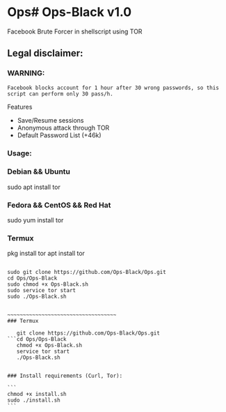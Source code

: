 # Ops# Ops-Black v1.0

Facebook Brute Forcer in shellscript using TOR

## Legal disclaimer:


### WARNING:
```
Facebook blocks account for 1 hour after 30 wrong passwords, so this script can perform only 30 pass/h.
```



 Features

- Save/Resume sessions
- Anonymous attack through TOR
- Default Password List (+46k)


### Usage:
### Debian && Ubuntu
 sudo apt install tor
### Fedora && CentOS && Red Hat
 sudo yum install tor
### Termux 
 pkg install tor 
 apt install tor
~~~~~~~~~~~~~~~~~~~~~~~~~~~~~~~~~~~~~~~~

sudo git clone https://github.com/Ops-Black/Ops.git
cd Ops/Ops-Black 
sudo chmod +x Ops-Black.sh
sudo service tor start
sudo ./Ops-Black.sh


~~~~~~~~~~~~~~~~~~~~~~~~~~~~~~~~~~~
### Termux

   git clone https://github.com/Ops-Black/Ops.git
```cd Ops/Ops-Black 
   chmod +x Ops-Black.sh
   service tor start
   ./Ops-Black.sh


### Install requirements (Curl, Tor):

```
chmod +x install.sh
sudo ./install.sh
```
